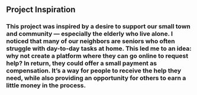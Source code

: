 ## Project Inspiration

### This project was inspired by a desire to support our small town and community — especially the elderly who live alone. I noticed that many of our neighbors are seniors who often struggle with day-to-day tasks at home. This led me to an idea: why not create a platform where they can go online to request help? In return, they could offer a small payment as compensation. It’s a way for people to receive the help they need, while also providing an opportunity for others to earn a little money in the process.